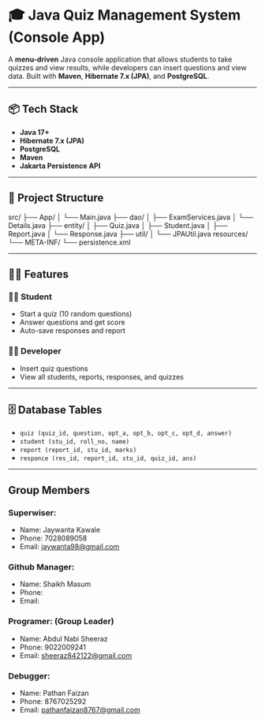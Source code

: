 # 🎓 Java Quiz Management System (Console App)

A **menu-driven** Java console application that allows students to take quizzes and view results, while developers can insert questions and view data. Built with **Maven**, **Hibernate 7.x (JPA)**, and **PostgreSQL**.

---

## 📦 Tech Stack

- **Java 17+**
- **Hibernate 7.x (JPA)**
- **PostgreSQL**
- **Maven**
- **Jakarta Persistence API**

---

## 📁 Project Structure

src/
├── App/
│ └── Main.java
├── dao/
│ ├── ExamServices.java
│ └── Details.java
├── entity/
│ ├── Quiz.java
│ ├── Student.java
│ ├── Report.java
│ └── Response.java
├── util/
│ └── JPAUtil.java
resources/
└── META-INF/
└── persistence.xml

---

## 🧑‍💻 Features

### 👨‍🎓 Student
- Start a quiz (10 random questions)
- Answer questions and get score
- Auto-save responses and report

### 👨‍💼 Developer
- Insert quiz questions
- View all students, reports, responses, and quizzes

---

## 🗄️ Database Tables

- `quiz (quiz_id, question, opt_a, opt_b, opt_c, opt_d, answer)`
- `student (stu_id, roll_no, name)`
- `report (report_id, stu_id, marks)`
- `responce (res_id, report_id, stu_id, quiz_id, ans)`

---

## Group Members
### Superwiser:

- Name: Jaywanta Kawale
- Phone: 7028089058
- Email: jaywanta98@gmail.com

### Github Manager:

- Name: Shaikh Masum 
- Phone: 
- Email: 

### Programer: (Group Leader)

- Name: Abdul Nabi Sheeraz
- Phone: 9022009241
- Email: sheeraz842122@gmail.com

### Debugger:

- Name: Pathan Faizan
- Phone: 8767025292
- Email: pathanfaizan8767@gmail.com
